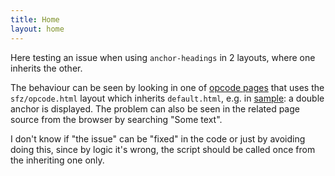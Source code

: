```yaml
---
title: Home
layout: home
---
```


Here testing an issue when using `anchor-headings` in 2 layouts,
where one inherits the other.

The behaviour can be seen by looking in one of [opcode pages] that uses the
`sfz/opcode.html` layout which inherits `default.html`, e.g. in [sample]:
a double anchor is displayed.
The problem can also be seen in the related page source from the browser
by searching "Some text".

I don't know if "the issue" can be "fixed" in the code or just by avoiding
doing this, since by logic it's wrong, the script should be called once from the
inheriting one only.

[sample]: /opcodes/sample
[opcode pages]: /misc/all_opcodes
